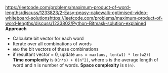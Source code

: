 https://leetcode.com/problems/maximum-product-of-word-lengths/discuss/1233823/2-Easy-peasy-cakewalk-optimised-video-whiteboard-solutions
​
https://leetcode.com/problems/maximum-product-of-word-lengths/discuss/1233802/Python-Bitmask-solution-explained
​
**Approach**
- Calculate bit vector for each word
- Iterate over all combinations of words
- `AND` the bit vectors of these combinations
- if resultant vector = 0, update `ans = max(ans, len(w1) * len(w2))`
​
​
**Time complexity** is `O(n*s) + O(n^2)`, where s is the average length of word and n is number of words.
**Space complexity** is `O(n)`.
​
​